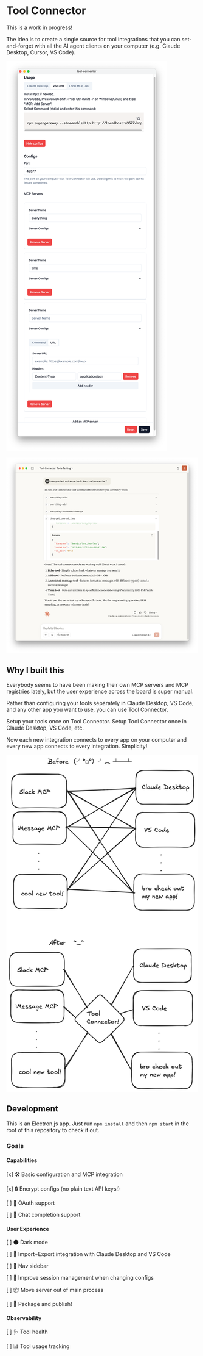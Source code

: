 # Tool Connector

This is a work in progress!

The idea is to create a single source for tool integrations that you can set-and-forget with all the AI agent clients on your computer (e.g. Claude Desktop, Cursor, VS Code).

![Tool Connector UI](./assets/tool-connector-1.png)

![Claude Desktop using Tool Connector](./assets/claude-desktop-1.png)

## Why I built this

Everybody seems to have been making their own MCP servers and MCP registries lately, but the user experience across the board is super manual.

Rather than configuring your tools separately in Claude Desktop, VS Code, and any other app you want to use, you can use Tool Connector.

Setup your tools once on Tool Connector. Setup Tool Connector once in Claude Desktop, VS Code, etc.

Now each new integration connects to every app on your computer and every new app connects to every integration. Simplicity!

![diagram showing how much simpler life is with Tool Connector](./assets/tool-connector-thesis.png)

## Development

This is an Electron.js app. Just run `npm install` and then `npm start` in the root of this repository to check it out.

### Goals

#### Capabilities

[x] 🛠️ Basic configuration and MCP integration

[x] 🔒 Encrypt configs (no plain text API keys!)

[ ] 🔑 OAuth support

[ ] 💬 Chat completion support

#### User Experience

[ ] 🌑 Dark mode

[ ] 🚚 Import+Export integration with Claude Desktop and VS Code

[ ] 🔎 Nav sidebar

[ ] 💫 Improve session management when changing configs

[ ] 📦 Move server out of main process

[ ] 🚀 Package and publish!

#### Observability

[ ] 🩺 Tool health

[ ] 📊 Tool usage tracking
